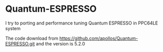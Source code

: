 # Quantum-ESPRESSO
I try to porting and performance tuning Quantum ESPRESSO in PPC64LE system

The code download from https://github.com/apollos/Quantum-ESPRESSO.git and the version is 5.2.0

